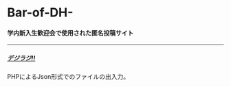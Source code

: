 # Bar-of-DH-

#### 学内新入生歓迎会で使用された匿名投稿サイト
*** 
##### [デジラジ!!](http://naonaonao.xyz/input.php)
PHPによるJson形式でのファイルの出入力。
